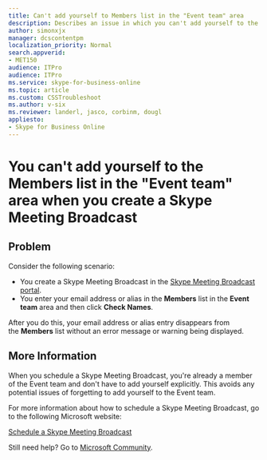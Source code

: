 ```yaml
---
title: Can't add yourself to Members list in the "Event team" area
description: Describes an issue in which you can't add yourself to the Members list in the "Event team" area when you create a Skype Meeting Broadcast.
author: simonxjx
manager: dcscontentpm
localization_priority: Normal
search.appverid: 
- MET150
audience: ITPro
audience: ITPro
ms.service: skype-for-business-online
ms.topic: article
ms.custom: CSSTroubleshoot
ms.author: v-six
ms.reviewer: landerl, jasco, corbinm, dougl
appliesto:
- Skype for Business Online
---
```


# You can't add yourself to the Members list in the "Event team" area when you create a Skype Meeting Broadcast

## Problem

Consider the following scenario:

- You create a Skype Meeting Broadcast in the [Skype Meeting Broadcast portal](https://portal.broadcast.skype.com/).   
- You enter your email address or alias in the **Members** list in the **Event team** area and then click **Check Names**.    

After you do this, your email address or alias entry disappears from the **Members** list without an error message or warning being displayed.

## More Information

When you schedule a Skype Meeting Broadcast, you're already a member of the Event team and don't have to add yourself explicitly. This avoids any potential issues of forgetting to add yourself to the Event team. 

For more information about how to schedule a Skype Meeting Broadcast, go to the following Microsoft website:

[Schedule a Skype Meeting Broadcast](https://support.office.com/article/schedule-a-skype-meeting-broadcast-c3995bc9-4d32-4f75-a004-3bc5c477e553)

Still need help? Go to [Microsoft Community](https://answers.microsoft.com/).
